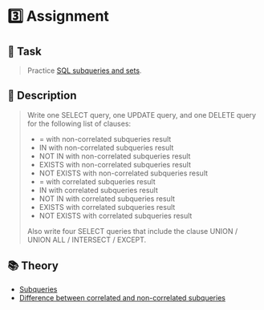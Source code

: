 # :three: Assignment 

## :speech_balloon: Task

> Practice [SQL subqueries and sets](https://github.com/OlenaPopova05/database-essentials/blob/main/Assignment%203/queries.sql).

## :seedling: Description

> Write one SELECT query, one UPDATE query, and one DELETE query for the following list of clauses:
  > * = with non-correlated subqueries result
  > * IN with non-correlated subqueries result
  > * NOT IN with non-correlated subqueries result
  > * EXISTS with non-correlated subqueries result
  > * NOT EXISTS with non-correlated subqueries result
  > * = with correlated subqueries result
  > * IN with correlated subqueries result
  > * NOT IN with correlated subqueries result
  > * EXISTS with correlated subqueries result
  > * NOT EXISTS with correlated subqueries result
>
>Also write four SELECT queries that include the clause UNION / UNION ALL / INTERSECT / EXCEPT.

## :books: Theory
* [Subqueries](https://medium.com/@sumitkum001/mastering-sql-subqueries-and-query-optimisation-2991ce5db7be)
* [Difference between correlated and non-correlated subqueries](https://www.youtube.com/watch?v=QaRVoXOyob8)
